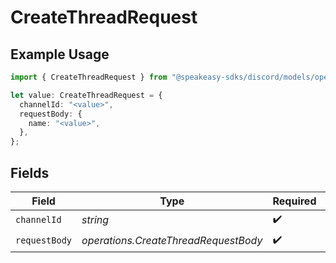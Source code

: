 # CreateThreadRequest

## Example Usage

```typescript
import { CreateThreadRequest } from "@speakeasy-sdks/discord/models/operations";

let value: CreateThreadRequest = {
  channelId: "<value>",
  requestBody: {
    name: "<value>",
  },
};
```

## Fields

| Field                                | Type                                 | Required                             | Description                          |
| ------------------------------------ | ------------------------------------ | ------------------------------------ | ------------------------------------ |
| `channelId`                          | *string*                             | :heavy_check_mark:                   | N/A                                  |
| `requestBody`                        | *operations.CreateThreadRequestBody* | :heavy_check_mark:                   | N/A                                  |